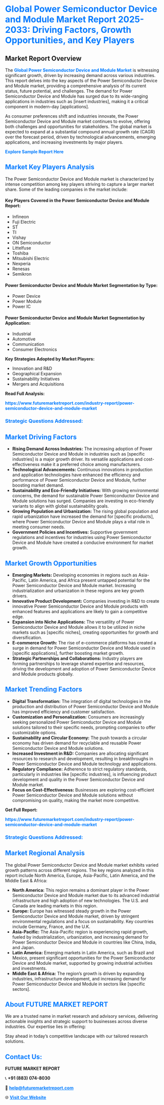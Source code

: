 <h1 style="color: #007BFF;">Global Power Semiconductor Device and Module Market Report 2025-2033: Driving Factors, Growth Opportunities, and Key Players</h1>

<section id="overview">
<h2>Market Report Overview</h2>
<p>The <a href="https://www.futuremarketreport.com/industry-report/power-semiconductor-device-and-module-market" style="color: #007BFF; text-decoration: none;"><strong>Global Power Semiconductor Device and Module Market</strong></a> is witnessing significant growth, driven by increasing demand across various industries. This report delves into the key aspects of the Power Semiconductor Device and Module market, providing a comprehensive analysis of its current status, future potential, and challenges. The demand for Power Semiconductor Device and Module has surged due to its wide-ranging applications in industries such as [insert industries], making it a critical component in modern-day [applications].</p>
<p>As consumer preferences shift and industries innovate, the Power Semiconductor Device and Module market continues to evolve, offering both challenges and opportunities for stakeholders. The global market is expected to expand at a substantial compound annual growth rate (CAGR) over the forecast period, driven by technological advancements, emerging applications, and increasing investments by major players.</p>
</section>

<section id="overview">
<p><a href="https://www.futuremarketreport.com/request-sample/reportId=116083" style="color: #007BFF; text-decoration: none;"><strong>Explore Sample Report Here</strong></a></p>
</section>

<section id="key-players">
<h2 style="color: #007BFF;">Market Key Players Analysis</h2>
<p>The Power Semiconductor Device and Module market is characterized by intense competition among key players striving to capture a larger market share. Some of the leading companies in the market include:</p>
<h4>Key Players Covered in the Power Semiconductor Device and Module Report:</h4>
<ul><li>Infineon</li><li>Fuji Electric</li><li>ST</li><li>TI</li><li>Vishay</li><li>ON Semiconductor</li><li>Littelfuse</li><li>Toshiba</li><li>Mitsubishi Electric</li><li>Nexperia</li><li>Renesas</li><li>Semikron</li></ul>
<h4>Power Semiconductor Device and Module Market Segmentation by Type:</h4>
<ul><li>Power Device</li><li>Power Module</li><li>Power IC</li></ul>

<h4>Power Semiconductor Device and Module Market Segmentation by Application:</h4>
<ul><li>Industrial</li><li>Automotive</li><li>Communication</li><li>Consumer Electronics</li></ul>
<p><strong>Key Strategies Adopted by Market Players:</strong></p>
<ul>
<li>Innovation and R&D</li>
<li>Geographical Expansion</li>
<li>Sustainability Initiatives</li>
<li>Mergers and Acquisitions</li>
</ul>
</section>

<section>
<p><strong>Read Full Analysis: </strong></p><a href="https://www.futuremarketreport.com/industry-report/power-semiconductor-device-and-module-market" style="color: #007BFF; text-decoration: none;"><strong>https://www.futuremarketreport.com/industry-report/power-semiconductor-device-and-module-market</strong></a>
<h3 style="color: #007BFF;">Strategic Questions Addressed:</h3>
</section>

<section id="driving-factors">
<h2 style="color: #007BFF;">Market Driving Factors</h2>
<ul>
<li><strong>Rising Demand Across Industries:</strong> The increasing adoption of Power Semiconductor Device and Module in industries such as [specific industries] is a major growth driver. Its versatile applications and cost-effectiveness make it a preferred choice among manufacturers.</li>
<li><strong>Technological Advancements:</strong> Continuous innovations in production and application technologies have enhanced the efficiency and performance of Power Semiconductor Device and Module, further boosting market demand.</li>
<li><strong>Sustainability and Eco-Friendly Initiatives:</strong> With growing environmental concerns, the demand for sustainable Power Semiconductor Device and Module solutions has surged. Companies are investing in eco-friendly variants to align with global sustainability goals.</li>
<li><strong>Growing Population and Urbanization:</strong> The rising global population and rapid urbanization have increased the demand for [specific products], where Power Semiconductor Device and Module plays a vital role in meeting consumer needs.</li>
<li><strong>Government Policies and Incentives:</strong> Supportive government regulations and incentives for industries using Power Semiconductor Device and Module have created a conducive environment for market growth.</li>
</ul>
</section>

<section id="growth-opportunities">
<h2 style="color: #007BFF;">Market Growth Opportunities</h2>
<ul>
<li><strong>Emerging Markets:</strong> Developing economies in regions such as Asia-Pacific, Latin America, and Africa present untapped potential for the Power Semiconductor Device and Module market. Increasing industrialization and urbanization in these regions are key growth drivers.</li>
<li><strong>Innovative Product Development:</strong> Companies investing in R&D to create innovative Power Semiconductor Device and Module products with enhanced features and applications are likely to gain a competitive edge.</li>
<li><strong>Expansion into Niche Applications:</strong> The versatility of Power Semiconductor Device and Module allows it to be utilized in niche markets such as [specific niches], creating opportunities for growth and diversification.</li>
<li><strong>E-commerce Growth:</strong> The rise of e-commerce platforms has created a surge in demand for Power Semiconductor Device and Module used in [specific applications], further boosting market growth.</li>
<li><strong>Strategic Partnerships and Collaborations:</strong> Industry players are forming partnerships to leverage shared expertise and resources, driving the development and adoption of Power Semiconductor Device and Module products globally.</li>
</ul>
</section>

<section id="trending-factors">
<h2 style="color: #007BFF;">Market Trending Factors</h2>
<ul>
<li><strong>Digital Transformation:</strong> The integration of digital technologies in the production and distribution of Power Semiconductor Device and Module has improved efficiency and customer satisfaction.</li>
<li><strong>Customization and Personalization:</strong> Consumers are increasingly seeking personalized Power Semiconductor Device and Module solutions tailored to their specific needs, prompting companies to offer customizable options.</li>
<li><strong>Sustainability and Circular Economy:</strong> The push towards a circular economy has driven demand for recyclable and reusable Power Semiconductor Device and Module solutions.</li>
<li><strong>Increased Investment in R&D:</strong> Companies are allocating significant resources to research and development, resulting in breakthroughs in Power Semiconductor Device and Module technology and applications.</li>
<li><strong>Regulatory Compliance:</strong> Adherence to strict regulatory standards, particularly in industries like [specific industries], is influencing product development and quality in the Power Semiconductor Device and Module market.</li>
<li><strong>Focus on Cost-Effectiveness:</strong> Businesses are exploring cost-efficient Power Semiconductor Device and Module solutions without compromising on quality, making the market more competitive.</li>
</ul>
</section>

<section>
<p><strong>Get Full Report: </strong></p><a href="https://www.futuremarketreport.com/industry-report/power-semiconductor-device-and-module-market" style="color: #007BFF; text-decoration: none;"><strong>https://www.futuremarketreport.com/industry-report/power-semiconductor-device-and-module-market</strong></a>
<h3 style="color: #007BFF;">Strategic Questions Addressed:</h3>
</section>


<section id="regional-analysis">
<h2 style="color: #007BFF;">Market Regional Analysis</h2>
<p>The global Power Semiconductor Device and Module market exhibits varied growth patterns across different regions. The key regions analyzed in this report include North America, Europe, Asia-Pacific, Latin America, and the Middle East & Africa:</p>
<ul>
<li><strong>North America:</strong> This region remains a dominant player in the Power Semiconductor Device and Module market due to its advanced industrial infrastructure and high adoption of new technologies. The U.S. and Canada are leading markets in this region.</li>
<li><strong>Europe:</strong> Europe has witnessed steady growth in the Power Semiconductor Device and Module market, driven by stringent environmental regulations and a focus on sustainability. Key countries include Germany, France, and the U.K.</li>
<li><strong>Asia-Pacific:</strong> The Asia-Pacific region is experiencing rapid growth, fueled by industrialization, urbanization, and increasing demand for Power Semiconductor Device and Module in countries like China, India, and Japan.</li>
<li><strong>Latin America:</strong> Emerging markets in Latin America, such as Brazil and Mexico, present significant opportunities for the Power Semiconductor Device and Module market, supported by growing industrial activities and investments.</li>
<li><strong>Middle East & Africa:</strong> The region’s growth is driven by expanding industries, infrastructure development, and increasing demand for Power Semiconductor Device and Module in sectors like [specific sectors].</li>
</ul>
</section>

<footer>
<h2 style="color: #007BFF;">About FUTURE MARKET REPORT</h2>
<p>We are a trusted name in market research and advisory services, delivering actionable insights and strategic support to businesses across diverse industries. Our expertise lies in offering:</p>

<p>Stay ahead in today’s competitive landscape with our tailored research solutions.</p>

<h2 style="color: #007BFF;">Contact Us:</h2>
<p><strong>FUTURE MARKET REPORT</strong></p>
<p>📞 <strong>+91 (883) 074-8030</strong></p>
<p>📧 <strong><a href="mailto:help@futuremarketreport.com" style="color: #007BFF;">help@futuremarketreport.com</a></strong></p>
<p>🌐 <strong><a href="https://www.futuremarketreport.com/" style="color: #007BFF;">Visit Our Website</a></strong></p>
</footer>